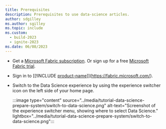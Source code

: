 ```yaml
---
title: Prerequisites
description: Prerequisites to use data-science articles.
author: sdgilley
ms.author: sgilley
ms.topic: include
ms.custom:
  - build-2023
  - ignite-2023
ms.date: 06/08/2023
---
```


* Get a [Microsoft Fabric subscription](../../enterprise/licenses.md). Or sign up for a free [Microsoft Fabric trial](../../get-started/fabric-trial.md).

* Sign in to [[!INCLUDE [product-name](../../includes/product-name.md)]](https://fabric.microsoft.com/).

* Switch to the Data Science experience by using the experience switcher icon on the left side of your home page.

   :::image type="content" source="../media/tutorial-data-science-prepare-system/switch-to-data-science.png" alt-text="Screenshot of the experience switcher menu, showing where to select Data Science." lightbox="../media/tutorial-data-science-prepare-system/switch-to-data-science.png":::
